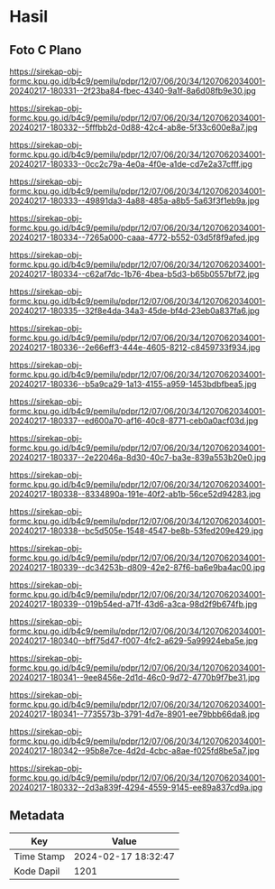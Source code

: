 # Hasil

## Foto C Plano

https://sirekap-obj-formc.kpu.go.id/b4c9/pemilu/pdpr/12/07/06/20/34/1207062034001-20240217-180331--2f23ba84-fbec-4340-9a1f-8a6d08fb9e30.jpg

https://sirekap-obj-formc.kpu.go.id/b4c9/pemilu/pdpr/12/07/06/20/34/1207062034001-20240217-180332--5fffbb2d-0d88-42c4-ab8e-5f33c600e8a7.jpg

https://sirekap-obj-formc.kpu.go.id/b4c9/pemilu/pdpr/12/07/06/20/34/1207062034001-20240217-180333--0cc2c79a-4e0a-4f0e-a1de-cd7e2a37cfff.jpg

https://sirekap-obj-formc.kpu.go.id/b4c9/pemilu/pdpr/12/07/06/20/34/1207062034001-20240217-180333--49891da3-4a88-485a-a8b5-5a63f3f1eb9a.jpg

https://sirekap-obj-formc.kpu.go.id/b4c9/pemilu/pdpr/12/07/06/20/34/1207062034001-20240217-180334--7265a000-caaa-4772-b552-03d5f8f9afed.jpg

https://sirekap-obj-formc.kpu.go.id/b4c9/pemilu/pdpr/12/07/06/20/34/1207062034001-20240217-180334--c62af7dc-1b76-4bea-b5d3-b65b0557bf72.jpg

https://sirekap-obj-formc.kpu.go.id/b4c9/pemilu/pdpr/12/07/06/20/34/1207062034001-20240217-180335--32f8e4da-34a3-45de-bf4d-23eb0a837fa6.jpg

https://sirekap-obj-formc.kpu.go.id/b4c9/pemilu/pdpr/12/07/06/20/34/1207062034001-20240217-180336--2e66eff3-444e-4605-8212-c8459733f934.jpg

https://sirekap-obj-formc.kpu.go.id/b4c9/pemilu/pdpr/12/07/06/20/34/1207062034001-20240217-180336--b5a9ca29-1a13-4155-a959-1453bdbfbea5.jpg

https://sirekap-obj-formc.kpu.go.id/b4c9/pemilu/pdpr/12/07/06/20/34/1207062034001-20240217-180337--ed600a70-af16-40c8-8771-ceb0a0acf03d.jpg

https://sirekap-obj-formc.kpu.go.id/b4c9/pemilu/pdpr/12/07/06/20/34/1207062034001-20240217-180337--2e22046a-8d30-40c7-ba3e-839a553b20e0.jpg

https://sirekap-obj-formc.kpu.go.id/b4c9/pemilu/pdpr/12/07/06/20/34/1207062034001-20240217-180338--8334890a-191e-40f2-ab1b-56ce52d94283.jpg

https://sirekap-obj-formc.kpu.go.id/b4c9/pemilu/pdpr/12/07/06/20/34/1207062034001-20240217-180338--bc5d505e-1548-4547-be8b-53fed209e429.jpg

https://sirekap-obj-formc.kpu.go.id/b4c9/pemilu/pdpr/12/07/06/20/34/1207062034001-20240217-180339--dc34253b-d809-42e2-87f6-ba6e9ba4ac00.jpg

https://sirekap-obj-formc.kpu.go.id/b4c9/pemilu/pdpr/12/07/06/20/34/1207062034001-20240217-180339--019b54ed-a71f-43d6-a3ca-98d2f9b674fb.jpg

https://sirekap-obj-formc.kpu.go.id/b4c9/pemilu/pdpr/12/07/06/20/34/1207062034001-20240217-180340--bff75d47-f007-4fc2-a629-5a99924eba5e.jpg

https://sirekap-obj-formc.kpu.go.id/b4c9/pemilu/pdpr/12/07/06/20/34/1207062034001-20240217-180341--9ee8456e-2d1d-46c0-9d72-4770b9f7be31.jpg

https://sirekap-obj-formc.kpu.go.id/b4c9/pemilu/pdpr/12/07/06/20/34/1207062034001-20240217-180341--7735573b-3791-4d7e-8901-ee79bbb66da8.jpg

https://sirekap-obj-formc.kpu.go.id/b4c9/pemilu/pdpr/12/07/06/20/34/1207062034001-20240217-180342--95b8e7ce-4d2d-4cbc-a8ae-f025fd8be5a7.jpg

https://sirekap-obj-formc.kpu.go.id/b4c9/pemilu/pdpr/12/07/06/20/34/1207062034001-20240217-180332--2d3a839f-4294-4559-9145-ee89a837cd9a.jpg


## Metadata

| Key        | Value               |
| ---------- | ------------------- |
| Time Stamp | 2024-02-17 18:32:47 |
| Kode Dapil | 1201                |



